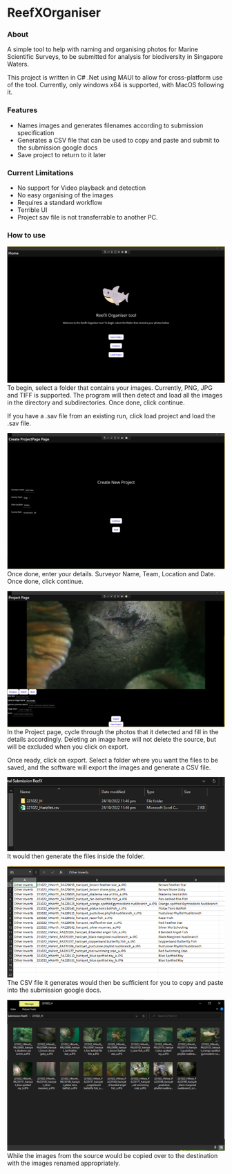 # ReefXOrganiser

### About
A simple tool to help with naming and organising photos for Marine Scientific Surveys, to be submitted for analysis for biodiversity in Singapore Waters.

This project is written in C# .Net using MAUI to allow for cross-platform use of the tool. Currently, only windows x64 is supported, with MacOS following it.

### Features
- Names images and generates filenames according to submission specification
- Generates a CSV file that can be used to copy and paste and submit to the submission google docs
- Save project to return to it later

### Current Limitations
- No support for Video playback and detection
- No easy organising of the images
- Requires a standard workflow
- Terrible UI
- Project sav file is not transferrable to another PC.

### How to use
![](https://github.com/harizyet/ReefXOrganiser/blob/main/README-IMG/menu.png?raw=true)
To begin, select a folder that contains your images. Currently, PNG, JPG and TIFF is supported. The program will then detect and load all the images in the directory and subdirectories. Once done, click continue.

If you have a .sav file from an existing run, click load project and load the .sav file.

![](https://github.com/harizyet/ReefXOrganiser/blob/main/README-IMG/createproject.png?raw=true)
Once done, enter your details. Surveyor Name, Team, Location and Date. Once done, click continue.

![](https://github.com/harizyet/ReefXOrganiser/blob/main/README-IMG/project.png?raw=true)
In the Project page, cycle through the photos that it detected and fill in the details accordingly. Deleting an image here will not delete the source, but will be excluded when you click on export.

Once ready, click on export. Select a folder where you want the files to be saved, and the software will export the images and generate a CSV file.

![](https://github.com/harizyet/ReefXOrganiser/blob/main/README-IMG/exportfolder.png?raw=true)
It would then generate the files inside the folder.

![](https://github.com/harizyet/ReefXOrganiser/blob/main/README-IMG/csvfile.png?raw=true)
The CSV file it generates would then be sufficient for you to copy and paste into the submission google docs.

![](https://github.com/harizyet/ReefXOrganiser/blob/main/README-IMG/exportimagefolder.png?raw=true)
While the images from the source would be copied over to the destination with the images renamed appropriately.


